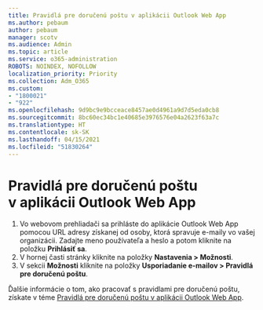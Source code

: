 ```yaml
---
title: Pravidlá pre doručenú poštu v aplikácii Outlook Web App
ms.author: pebaum
author: pebaum
manager: scotv
ms.audience: Admin
ms.topic: article
ms.service: o365-administration
ROBOTS: NOINDEX, NOFOLLOW
localization_priority: Priority
ms.collection: Adm_O365
ms.custom:
- "1800021"
- "922"
ms.openlocfilehash: 9d9bc9e9bcceace8457ae0d4961a9d7d5eda0cb8
ms.sourcegitcommit: 8bc60ec34bc1e40685e3976576e04a2623f63a7c
ms.translationtype: HT
ms.contentlocale: sk-SK
ms.lasthandoff: 04/15/2021
ms.locfileid: "51830264"
---
```

# <a name="inbox-rules-in-outlook-web-app"></a>Pravidlá pre doručenú poštu v aplikácii Outlook Web App

1. Vo webovom prehliadači sa prihláste do aplikácie Outlook Web App pomocou URL adresy získanej od osoby, ktorá spravuje e-maily vo vašej organizácii. Zadajte meno používateľa a heslo a potom kliknite na položku **Prihlásiť sa**.
2. V hornej časti stránky kliknite na položky **Nastavenia > Možnosti**.
3. V sekcii **Možnosti** kliknite na položky **Usporiadanie e-mailov > Pravidlá pre doručenú poštu**.

Ďalšie informácie o tom, ako pracovať s pravidlami pre doručenú poštu, získate v téme [Pravidlá pre doručenú poštu v aplikácii Outlook Web App](https://support.office.com/article/inbox-rules-in-outlook-web-app-edea3d17-00c9-434b-b9b7-26ee8d9f5622).
